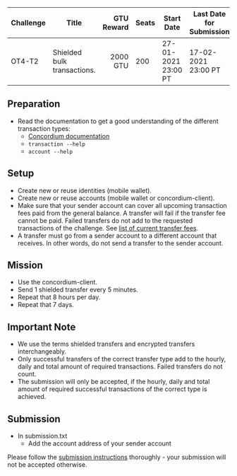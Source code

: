 | Challenge | Title | GTU Reward | Seats | Start Date | Last Date for Submission  |
| -         | -     |          -:| -     |-           | -                         |
| OT4-T2    | Shielded bulk transactions.| 2000 GTU | 200 | 27-01-2021 23:00 PT | 17-02-2021 23:00 PT |
##

## Preparation
- Read the documentation to get a good understanding of the different transaction types:
  - [Concordium documentation](https://developers.concordium.com/en/testnet4/testnet/references/transactions.html)
  - `transaction --help`
  - `account --help`

## Setup
- Create new or reuse identities (mobile wallet).
- Create new or reuse accounts (mobile wallet or concordium-client).
- Make sure that your sender account can cover all upcoming transaction fees paid from the general balance. A transfer will fail if the transfer fee cannot be paid. Failed transfers do not add to the requested transactions of the challenge. See [list of current transfer fees](https://github.com/Concordium/Testnet4-Challenges/issues/75).
- A transfer must go from a sender account to a different account that receives. In other words, do not send a transfer to the sender account.

## Mission
- Use the concordium-client.
- Send 1 shielded transfer every 5 minutes.
- Repeat that 8 hours per day.
- Repeat that 7 days.

## Important Note
- We use the terms shielded transfers and encrypted transfers interchangeably.
- Only successful transfers of the correct transfer type add to the hourly, daily and total amount of required transactions. Failed transfers do not count.
- The submission will only be accepted, if the hourly, daily and total amount of required successful transactions of the correct type is achieved.

## Submission
- In submission.txt
  - Add the account address of your sender account

Please follow the [submission instructions](/submission-process.md) thoroughly - your submission will not be accepted otherwise.
